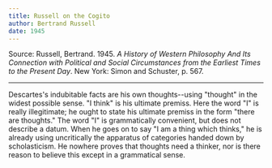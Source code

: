 ```yaml
---
title: Russell on the Cogito
author: Bertrand Russell
date: 1945
---
```


Source: Russell, Bertrand. 1945. *A History of Western Philosophy And Its Connection with Political and Social Circumstances from the Earliest Times to the Present Day*. New York: Simon and Schuster, p. 567.

******

Descartes's indubitable facts are his own thoughts--using "thought" in
the widest possible sense. "I think" is his ultimate premiss. Here the
word "I" is really illegitimate; he ought to state his ultimate
premiss in the form "there are thoughts." The word "I" is
grammatically convenient, but does not describe a datum. When he goes
on to say "I am a thing which thinks," he is already using
uncritically the apparatus of categories handed down by scholasticism.
He nowhere proves that thoughts need a thinker, nor is there reason to
believe this except in a grammatical sense. 


